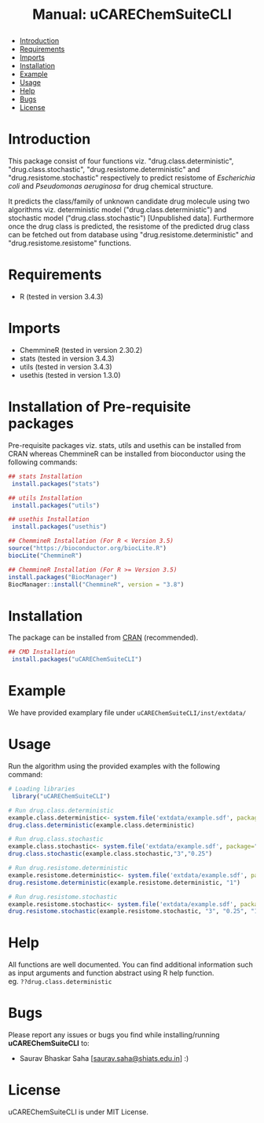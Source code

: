 <h1><p align="center">
Manual: uCAREChemSuiteCLI
</p></h1>

-   [Introduction](#introduction)
-   [Requirements](#requirements)
-   [Imports](#imports)
-   [Installation](#installation)
-   [Example](#example)
-   [Usage](#usage)
-   [Help](#help)
-   [Bugs](#bugs)
-   [License](#license)

Introduction
============
<p>This package consist of four functions viz. "drug.class.deterministic", "drug.class.stochastic", "drug.resistome.deterministic" and "drug.resistome.stochastic" respectively to predict resistome of <i>Escherichia coli</i> and <i>Pseudomonas aeruginosa</i> for drug chemical structure.</p>
<p>
It predicts the class/family of unknown candidate drug molecule using two algorithms viz. deterministic model ("drug.class.deterministic") and stochastic model ("drug.class.stochastic") [Unpublished data]. Furthermore once the drug class is predicted, the resistome of the predicted drug class can be fetched out from database using "drug.resistome.deterministic" and "drug.resistome.resistome" functions.</p>

Requirements
============
-   R (tested in version 3.4.3)

Imports
============
-   ChemmineR (tested in version 2.30.2)
-   stats (tested in version 3.4.3)
-   utils (tested in version 3.4.3)
-   usethis (tested in version 1.3.0)


Installation of Pre-requisite packages
============
Pre-requisite packages viz. stats, utils and usethis can be installed from CRAN whereas ChemmineR can be installed from bioconductor using the following commands:


```R
## stats Installation
 install.packages("stats")
```


```R
## utils Installation
 install.packages("utils")
```


```R
## usethis Installation
 install.packages("usethis")
```

```R
## ChemmineR Installation (For R < Version 3.5)
source("https://bioconductor.org/biocLite.R")
biocLite("ChemmineR")

## ChemmineR Installation (For R >= Version 3.5)
install.packages("BiocManager")
BiocManager::install("ChemmineR", version = "3.8")
```

Installation
============
The package can be installed from [CRAN](https://cran.r-project.org/package=uCAREChemSuiteCLI) (recommended). 

```R
## CMD Installation
 install.packages("uCAREChemSuiteCLI")
```

Example
============
We have provided examplary file under ```uCAREChemSuiteCLI/inst/extdata/```

Usage
=====
Run the algorithm using the provided examples with the following command:

```R
# Loading libraries
 library("uCAREChemSuiteCLI")
```

```R
# Run drug.class.deterministic
example.class.deterministic<- system.file('extdata/example.sdf', package="uCAREChemSuiteCLI")
drug.class.deterministic(example.class.deterministic)
```

```R
# Run drug.class.stochastic
example.class.stochastic<- system.file('extdata/example.sdf', package="uCAREChemSuiteCLI")
drug.class.stochastic(example.class.stochastic,"3","0.25")
```

```R
# Run drug.resistome.deterministic
example.resistome.deterministic<- system.file('extdata/example.sdf', package="uCAREChemSuiteCLI")
drug.resistome.deterministic(example.resistome.deterministic, "1")
```

```R
# Run drug.resistome.stochastic
example.resistome.stochastic<- system.file('extdata/example.sdf', package="uCAREChemSuiteCLI")
drug.resistome.stochastic(example.resistome.stochastic, "3", "0.25", "1")
```
 
Help
============
All functions are well documented. You can find additional information such as input arguments and function abstract using R help function.  
eg. `??drug.class.deterministic`

Bugs
===========
Please report any issues or bugs you find while installing/running **uCAREChemSuiteCLI** to:
-   Saurav Bhaskar Saha [<saurav.saha@shiats.edu.in>] :)

License
============
uCAREChemSuiteCLI is under MIT License.
